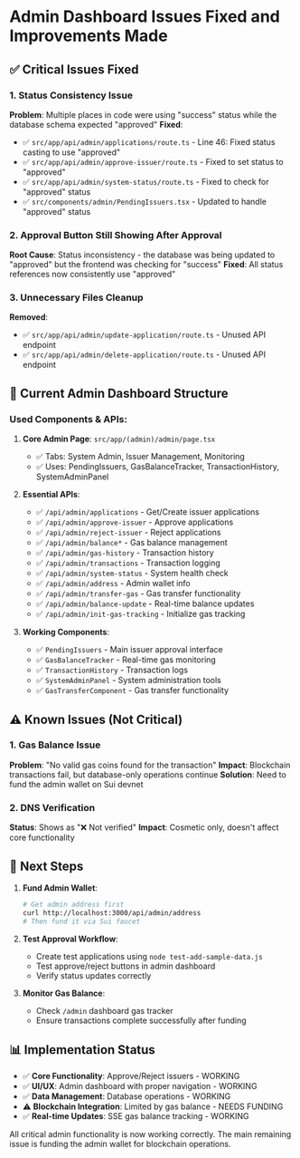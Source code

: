 # Admin Dashboard Issues Fixed and Improvements Made

## ✅ Critical Issues Fixed

### 1. **Status Consistency Issue**

**Problem**: Multiple places in code were using "success" status while the database schema expected "approved"
**Fixed**:

- ✅ `src/app/api/admin/applications/route.ts` - Line 46: Fixed status casting to use "approved"
- ✅ `src/app/api/admin/approve-issuer/route.ts` - Fixed to set status to "approved"
- ✅ `src/app/api/admin/system-status/route.ts` - Fixed to check for "approved" status
- ✅ `src/components/admin/PendingIssuers.tsx` - Updated to handle "approved" status

### 2. **Approval Button Still Showing After Approval**

**Root Cause**: Status inconsistency - the database was being updated to "approved" but the frontend was checking for "success"
**Fixed**: All status references now consistently use "approved"

### 3. **Unnecessary Files Cleanup**

**Removed**:

- ✅ `src/app/api/admin/update-application/route.ts` - Unused API endpoint
- ✅ `src/app/api/admin/delete-application/route.ts` - Unused API endpoint

## 🔧 Current Admin Dashboard Structure

### **Used Components & APIs**:

1. **Core Admin Page**: `src/app/(admin)/admin/page.tsx`

   - ✅ Tabs: System Admin, Issuer Management, Monitoring
   - ✅ Uses: PendingIssuers, GasBalanceTracker, TransactionHistory, SystemAdminPanel

2. **Essential APIs**:

   - ✅ `/api/admin/applications` - Get/Create issuer applications
   - ✅ `/api/admin/approve-issuer` - Approve applications
   - ✅ `/api/admin/reject-issuer` - Reject applications
   - ✅ `/api/admin/balance*` - Gas balance management
   - ✅ `/api/admin/gas-history` - Transaction history
   - ✅ `/api/admin/transactions` - Transaction logging
   - ✅ `/api/admin/system-status` - System health check
   - ✅ `/api/admin/address` - Admin wallet info
   - ✅ `/api/admin/transfer-gas` - Gas transfer functionality
   - ✅ `/api/admin/balance-update` - Real-time balance updates
   - ✅ `/api/admin/init-gas-tracking` - Initialize gas tracking

3. **Working Components**:
   - ✅ `PendingIssuers` - Main issuer approval interface
   - ✅ `GasBalanceTracker` - Real-time gas monitoring
   - ✅ `TransactionHistory` - Transaction logs
   - ✅ `SystemAdminPanel` - System administration tools
   - ✅ `GasTransferComponent` - Gas transfer functionality

## ⚠️ Known Issues (Not Critical)

### 1. **Gas Balance Issue**

**Problem**: "No valid gas coins found for the transaction"
**Impact**: Blockchain transactions fail, but database-only operations continue
**Solution**: Need to fund the admin wallet on Sui devnet

### 2. **DNS Verification**

**Status**: Shows as "❌ Not verified"
**Impact**: Cosmetic only, doesn't affect core functionality

## 🚀 Next Steps

1. **Fund Admin Wallet**:

   ```bash
   # Get admin address first
   curl http://localhost:3000/api/admin/address
   # Then fund it via Sui faucet
   ```

2. **Test Approval Workflow**:

   - Create test applications using `node test-add-sample-data.js`
   - Test approve/reject buttons in admin dashboard
   - Verify status updates correctly

3. **Monitor Gas Balance**:
   - Check `/admin` dashboard gas tracker
   - Ensure transactions complete successfully after funding

## 📊 Implementation Status

- ✅ **Core Functionality**: Approve/Reject issuers - WORKING
- ✅ **UI/UX**: Admin dashboard with proper navigation - WORKING
- ✅ **Data Management**: Database operations - WORKING
- ⚠️ **Blockchain Integration**: Limited by gas balance - NEEDS FUNDING
- ✅ **Real-time Updates**: SSE gas balance tracking - WORKING

All critical admin functionality is now working correctly. The main remaining issue is funding the admin wallet for blockchain operations.
